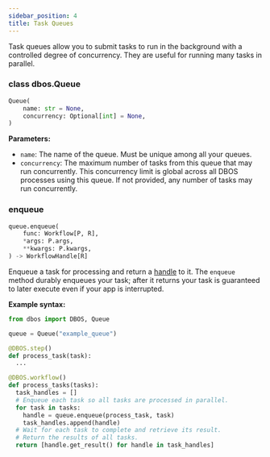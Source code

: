 ```yaml
---
sidebar_position: 4
title: Task Queues
---
```


Task queues allow you to submit tasks to run in the background with a controlled degree of concurrency.
They are useful for running many tasks in parallel.

### class dbos.Queue

```python
Queue(
    name: str = None,
    concurrency: Optional[int] = None,
)
```

**Parameters:**
- `name`: The name of the queue. Must be unique among all your queues.
- `concurrency`: The maximum number of tasks from this queue that may run concurrently.
This concurrency limit is global across all DBOS processes using this queue.
If not provided, any number of tasks may run concurrently.


### enqueue

```python
queue.enqueue(
    func: Workflow[P, R],
    *args: P.args,
    **kwargs: P.kwargs,
) -> WorkflowHandle[R]
```

Enqueue a task for processing and return a [handle](./workflow_handles.md) to it.
The `enqueue` method durably enqueues your task; after it returns your task is guaranteed to later execute even if your app is interrupted.

**Example syntax:**

```python
from dbos import DBOS, Queue

queue = Queue("example_queue")

@DBOS.step()
def process_task(task):
  ...

@DBOS.workflow()
def process_tasks(tasks):
  task_handles = []
  # Enqueue each task so all tasks are processed in parallel.
  for task in tasks:
    handle = queue.enqueue(process_task, task)
    task_handles.append(handle)
  # Wait for each task to complete and retrieve its result.
  # Return the results of all tasks.
  return [handle.get_result() for handle in task_handles]
```